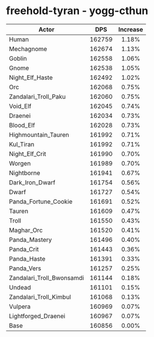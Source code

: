 # freehold-tyran - yogg-cthun
| Actor | DPS | Increase |
|---|:---:|:---:|
|Human|162759|1.18%|
|Mechagnome|162674|1.13%|
|Goblin|162558|1.06%|
|Gnome|162538|1.05%|
|Night_Elf_Haste|162492|1.02%|
|Orc|162068|0.75%|
|Zandalari_Troll_Paku|162060|0.75%|
|Void_Elf|162045|0.74%|
|Draenei|162034|0.73%|
|Blood_Elf|162028|0.73%|
|Highmountain_Tauren|161992|0.71%|
|Kul_Tiran|161992|0.71%|
|Night_Elf_Crit|161990|0.70%|
|Worgen|161989|0.70%|
|Nightborne|161941|0.67%|
|Dark_Iron_Dwarf|161754|0.56%|
|Dwarf|161727|0.54%|
|Panda_Fortune_Cookie|161691|0.52%|
|Tauren|161609|0.47%|
|Troll|161550|0.43%|
|Maghar_Orc|161520|0.41%|
|Panda_Mastery|161496|0.40%|
|Panda_Crit|161443|0.36%|
|Panda_Haste|161391|0.33%|
|Panda_Vers|161257|0.25%|
|Zandalari_Troll_Bwonsamdi|161144|0.18%|
|Undead|161101|0.15%|
|Zandalari_Troll_Kimbul|161068|0.13%|
|Vulpera|160969|0.07%|
|Lightforged_Draenei|160967|0.07%|
|Base|160856|0.00%|
